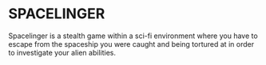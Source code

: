 # SPACELINGER
Spacelinger is a stealth game within a sci-fi environment where you have to escape from the spaceship you were caught and being tortured at in order to investigate your alien abilities.
